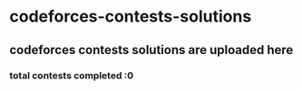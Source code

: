 # codeforces-contests-solutions

## codeforces contests solutions are uploaded here

### total contests completed :0
